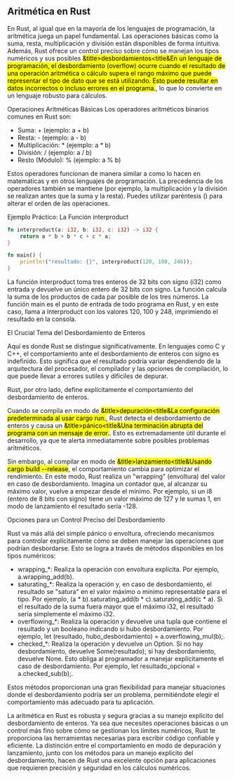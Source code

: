 ## Aritmética en Rust

En Rust, al igual que en la mayoría de los lenguajes de programación, la aritmética juega un papel fundamental. Las operaciones básicas como la suma, resta, multiplicación y división están disponibles de forma intuitiva. Además, Rust ofrece un control preciso sobre cómo se manejan los tipos numéricos y sus posibles <mark>&title>desbordamientos<title&En un lenguaje de programación, el desbordamiento (overflow) ocurre cuando el resultado de una operación aritmética o cálculo supera el rango máximo que puede representar el tipo de dato que se está utilizando. Esto puede resultar en datos incorrectos o incluso errores en el programa.</mark>, lo que lo convierte en un lenguaje robusto para cálculos.

Operaciones Aritméticas Básicas
Los operadores aritméticos binarios comunes en Rust son:
 * Suma: + (ejemplo: a + b)
 * Resta: - (ejemplo: a - b)
 * Multiplicación: * (ejemplo: a * b)
 * División: / (ejemplo: a / b)
 * Resto (Módulo): % (ejemplo: a % b)

Estos operadores funcionan de manera similar a como lo hacen en matemáticas y en otros lenguajes de programación. La precedencia de los operadores también se mantiene (por ejemplo, la multiplicación y la división se realizan antes que la suma y la resta). Puedes utilizar paréntesis () para alterar el orden de las operaciones.

Ejemplo Práctico: La Función interproduct

```rust
fn interproduct(a: i32, b: i32, c: i32) -> i32 {
    return a * b + b * c + c * a;
}

fn main() {
    println!("resultado: {}", interproduct(120, 100, 248));
}
```

La función interproduct toma tres enteros de 32 bits con signo (i32) como entrada y devuelve un único entero de 32 bits con signo. La función calcula la suma de los productos de cada par posible de los tres números. La función main es el punto de entrada de todo programa en Rust, y en este caso, llama a interproduct con los valores 120, 100 y 248, imprimiendo el resultado en la consola.

El Crucial Tema del Desbordamiento de Enteros

Aquí es donde Rust se distingue significativamente. En lenguajes como C y C++, el comportamiento ante el desbordamiento de enteros con signo es indefinido. Esto significa que el resultado podría variar dependiendo de la arquitectura del procesador, el compilador y las opciones de compilación, lo que puede llevar a errores sutiles y difíciles de depurar.

Rust, por otro lado, define explícitamente el comportamiento del desbordamiento de enteros.

Cuando se compila en modo de <mark>&title>depuración<title&La configuración predeterminada al usar cargo run.</mark>, Rust detecta el desbordamiento de enteros y causa un <mark>&title>pánico<title&Una terminación abrupta del programa con un mensaje de error.</mark>. Esto es extremadamente útil durante el desarrollo, ya que te alerta inmediatamente sobre posibles problemas aritméticos.

Sin embargo, al compilar en modo de <mark>&title>lanzamiento<title&Usando cargo build --release</mark>, el comportamiento cambia para optimizar el rendimiento. En este modo, Rust realiza un "wrapping" (envoltura) del valor en caso de desbordamiento. Imagina un contador que, al alcanzar su máximo valor, vuelve a empezar desde el mínimo. Por ejemplo, si un i8 (entero de 8 bits con signo) tiene un valor máximo de 127 y le sumas 1, en modo de lanzamiento el resultado sería -128.

Opciones para un Control Preciso del Desbordamiento

Rust va más allá del simple pánico o envoltura, ofreciendo mecanismos para controlar explícitamente cómo se deben manejar las operaciones que podrían desbordarse. Esto se logra a través de métodos disponibles en los tipos numéricos:
 * wrapping_*: Realiza la operación con envoltura explícita. Por ejemplo, a.wrapping_add(b).
 * saturating_*: Realiza la operación y, en caso de desbordamiento, el resultado se "satura" en el valor máximo o mínimo representable para el tipo. Por ejemplo, (a * b).saturating_add(b * c).saturating_add(c * a). Si el resultado de la suma fuera mayor que el máximo i32, el resultado sería simplemente el máximo i32.
 * overflowing_*: Realiza la operación y devuelve una tupla que contiene el resultado y un booleano indicando si hubo desbordamiento. Por ejemplo, let (resultado, hubo_desbordamiento) = a.overflowing_mul(b);.
 * checked_*: Realiza la operación y devuelve un Option. Si no hay desbordamiento, devuelve Some(resultado); si hay desbordamiento, devuelve None. Esto obliga al programador a manejar explícitamente el caso de desbordamiento. Por ejemplo, let resultado_opcional = a.checked_sub(b);.

Estos métodos proporcionan una gran flexibilidad para manejar situaciones donde el desbordamiento podría ser un problema, permitiéndote elegir el comportamiento más adecuado para tu aplicación.

La aritmética en Rust es robusta y segura gracias a su manejo explícito del desbordamiento de enteros. Ya sea que necesites operaciones básicas o un control más fino sobre cómo se gestionan los límites numéricos, Rust te proporciona las herramientas necesarias para escribir código confiable y eficiente. La distinción entre el comportamiento en modo de depuración y lanzamiento, junto con los métodos para un manejo explícito del desbordamiento, hacen de Rust una excelente opción para aplicaciones que requieren precisión y seguridad en los cálculos numéricos.